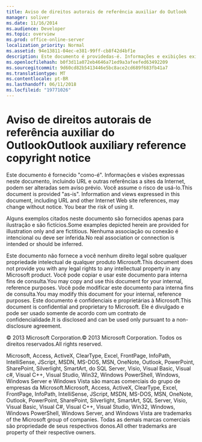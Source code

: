 ```yaml
---
title: Aviso de direitos autorais de referência auxiliar do Outlook
manager: soliver
ms.date: 11/16/2014
ms.audience: Developer
ms.topic: overview
ms.prod: office-online-server
localization_priority: Normal
ms.assetid: 94e13811-04ec-e381-99ff-cb8f42d4bf1e
description: Este documento é providedas-é. Informações e exibições existentes neste documento, incluindo URLs e outras referências a sites da Internet, podem ser alteradas sem aviso prévio. O risco de usá-lo é responsabilidade sua.
ms.openlocfilehash: b0f3d11a072eb4646a71ed9a3afeefed63492209
ms.sourcegitcommit: 9d60cd82b5413446e5bc8ace2cd689f683fb41a7
ms.translationtype: MT
ms.contentlocale: pt-BR
ms.lasthandoff: 06/11/2018
ms.locfileid: "19771026"
---
```

# <a name="outlook-auxiliary-reference-copyright-notice"></a><span data-ttu-id="ae276-105">Aviso de direitos autorais de referência auxiliar do Outlook</span><span class="sxs-lookup"><span data-stu-id="ae276-105">Outlook auxiliary reference copyright notice</span></span>

<span data-ttu-id="ae276-p102">Este documento é fornecido "como-é". Informações e visões expressas neste documento, incluindo URL e outras referências a sites da Internet, podem ser alteradas sem aviso prévio. Você assume o risco de usá-lo.</span><span class="sxs-lookup"><span data-stu-id="ae276-p102">This document is provided "as-is". Information and views expressed in this document, including URL and other Internet Web site references, may change without notice. You bear the risk of using it.</span></span>
  
<span data-ttu-id="ae276-109">Alguns exemplos citados neste documento são fornecidos apenas para ilustração e são fictícios.</span><span class="sxs-lookup"><span data-stu-id="ae276-109">Some examples depicted herein are provided for illustration only and are fictitious.</span></span> <span data-ttu-id="ae276-110">Nenhuma associação ou conexão é intencional ou deve ser inferida.</span><span class="sxs-lookup"><span data-stu-id="ae276-110">No real association or connection is intended or should be inferred.</span></span>
  
<span data-ttu-id="ae276-111">Este documento não fornece a você nenhum direito legal sobre qualquer propriedade intelectual de qualquer produto Microsoft.</span><span class="sxs-lookup"><span data-stu-id="ae276-111">This document does not provide you with any legal rights to any intellectual property in any Microsoft product.</span></span> <span data-ttu-id="ae276-112">Você pode copiar e usar este documento para interna fins de consulta.</span><span class="sxs-lookup"><span data-stu-id="ae276-112">You may copy and use this document for your internal, reference purposes.</span></span> <span data-ttu-id="ae276-113">Você pode modificar este documento para interna fins de consulta.</span><span class="sxs-lookup"><span data-stu-id="ae276-113">You may modify this document for your internal, reference purposes.</span></span> <span data-ttu-id="ae276-114">Este documento é confidenciais e proprietárias à Microsoft.</span><span class="sxs-lookup"><span data-stu-id="ae276-114">This document is confidential and proprietary to Microsoft.</span></span> <span data-ttu-id="ae276-115">Ele é divulgado e pode ser usado somente de acordo com um contrato de confidencialidade.</span><span class="sxs-lookup"><span data-stu-id="ae276-115">It is disclosed and can be used only pursuant to a non-disclosure agreement.</span></span>
  
<span data-ttu-id="ae276-116">© 2013 Microsoft Corporation.</span><span class="sxs-lookup"><span data-stu-id="ae276-116">© 2013 Microsoft Corporation.</span></span> <span data-ttu-id="ae276-117">Todos os direitos reservados.</span><span class="sxs-lookup"><span data-stu-id="ae276-117">All rights reserved.</span></span>
  
<span data-ttu-id="ae276-118">Microsoft, Access, ActiveX, ClearType, Excel, FrontPage, InfoPath, IntelliSense, JScript, MSDN, MS-DOS, MSN, OneNote, Outlook, PowerPoint, SharePoint, Silverlight, SmartArt, do SQL Server, Visio, Visual Basic, Visual c#, Visual C++, Visual Studio, Win32, Windows PowerShell, Windows, Windows Server e Windows Vista são marcas comerciais do grupo de empresas da Microsoft.</span><span class="sxs-lookup"><span data-stu-id="ae276-118">Microsoft, Access, ActiveX, ClearType, Excel, FrontPage, InfoPath, IntelliSense, JScript, MSDN, MS-DOS, MSN, OneNote, Outlook, PowerPoint, SharePoint, Silverlight, SmartArt, SQL Server, Visio, Visual Basic, Visual C#, Visual C++, Visual Studio, Win32, Windows, Windows PowerShell, Windows Server, and Windows Vista are trademarks of the Microsoft group of companies.</span></span> <span data-ttu-id="ae276-119">Todas as demais marcas comerciais são propriedade de seus respectivos donos.</span><span class="sxs-lookup"><span data-stu-id="ae276-119">All other trademarks are property of their respective owners.</span></span>
  


